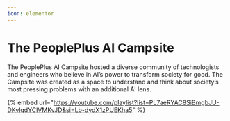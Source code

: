 ```yaml
---
icon: elementor
---
```


# The PeoplePlus AI Campsite

The PeoplePlus AI Campsite hosted a diverse community of technologists and engineers who believe in AI’s power to transform society for good. The Campsite was created as a space to understand and think about society’s most pressing problems with an additional AI lens.



{% embed url="https://youtube.com/playlist?list=PL7aeRYAC8SiBmgbJU-DKvlqdYClVMKvJD&si=Lb-dydX1zPUEKha5" %}
